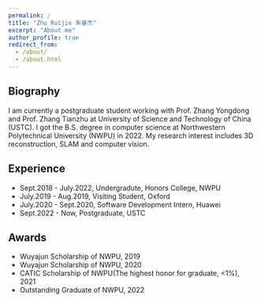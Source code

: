 ```yaml
---
permalink: /
title: "Zhu Ruijie 朱睿杰"
excerpt: "About me"
author_profile: true
redirect_from: 
  - /about/
  - /about.html
---
```


Biography
------

I am currently a postgraduate student working with Prof. Zhang Yongdong and Prof. Zhang Tianzhu at University of Science and Technology of China (USTC). I got the B.S. degree in computer science at Northwestern Polytechnical University (NWPU) in 2022.
My research interest includes 3D reconstruction, SLAM and computer vision. 

Experience 
------
- Sept.2018 - July.2022, Undergradute, Honors College, NWPU
- July.2019 - Aug.2019, Visiting Student, Oxford
- July.2020 - Sept.2020, Software Development Intern, Huawei
- Sept.2022 - Now, Postgraduate, USTC

Awards
------
- Wuyajun Scholarship of NWPU, 2019
- Wuyajun Scholarship of NWPU, 2020
- CATIC Scholarship of NWPU(The highest honor for graduate, <1%), 2021
- Outstanding Graduate of NWPU, 2022

<!-- Publications
------ -->
